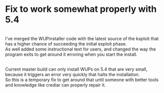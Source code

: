 <h1>Fix to work somewhat properly with 5.4</h1><br/>
I've merged the WUPinstaller code with the latest source of the ksploit that has a higher chance of succeeding the initial exploit phase.<br/>
As well added some instructional text for users, and changed the way the program exits to get around it erroring when you start the install.<br/><br/>

Current master build can only install WUPs on 5.4 that are very small, because it triggers an error very quickly that halts the installation.<br/>
So this is a temporary fix to get around that until someone with better tools and knowledge like crediar can properly repair it.<br/>